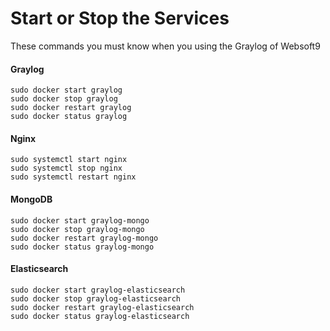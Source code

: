 # Start or Stop the Services

These commands you must know when you using the Graylog of Websoft9

#### Graylog

```shell
sudo docker start graylog
sudo docker stop graylog
sudo docker restart graylog
sudo docker status graylog
```

#### Nginx

```shell
sudo systemctl start nginx
sudo systemctl stop nginx
sudo systemctl restart nginx
```

#### MongoDB

```shell
sudo docker start graylog-mongo
sudo docker stop graylog-mongo
sudo docker restart graylog-mongo
sudo docker status graylog-mongo
```

#### Elasticsearch

```shell
sudo docker start graylog-elasticsearch
sudo docker stop graylog-elasticsearch
sudo docker restart graylog-elasticsearch
sudo docker status graylog-elasticsearch
```